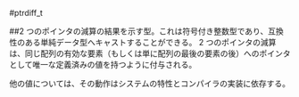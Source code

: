 #ptrdiff_t

##2 つのポインタの減算の結果を示す型。これは符号付き整数型であり、互換性のある単純データ型へキャストすることができる。
2 つのポインタの減算は、同じ配列の有効な要素（もしくは単に配列の最後の要素の後）へのポインタとして唯一な定義済みの値を持つように付与される。

他の値については、その動作はシステムの特性とコンパイラの実装に依存する。
